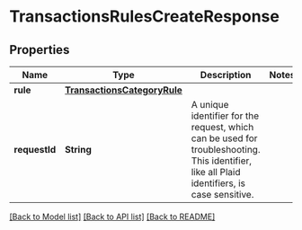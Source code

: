 # TransactionsRulesCreateResponse

## Properties
Name | Type | Description | Notes
------------ | ------------- | ------------- | -------------
**rule** | [**TransactionsCategoryRule**](TransactionsCategoryRule.md) |  | 
**requestId** | **String** | A unique identifier for the request, which can be used for troubleshooting. This identifier, like all Plaid identifiers, is case sensitive. | 

[[Back to Model list]](../README.md#documentation-for-models) [[Back to API list]](../README.md#documentation-for-api-endpoints) [[Back to README]](../README.md)


